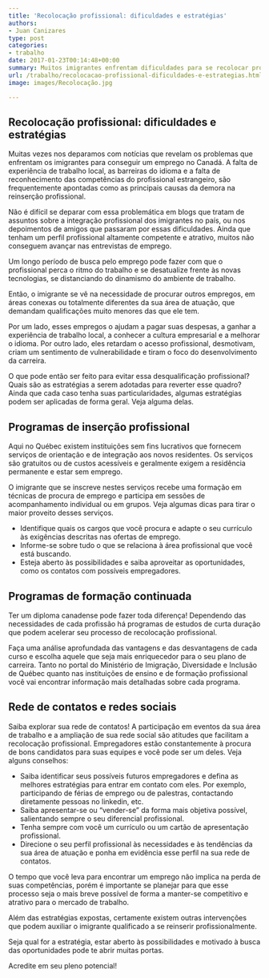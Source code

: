 ```yaml
---
title: 'Recolocação profissional: dificuldades e estratégias'
authors:
- Juan Canizares
type: post
categories:
- trabalho
date: 2017-01-23T00:14:48+00:00
summary: Muitos imigrantes enfrentam dificuldades para se recolocar profissionalmente no Canadá. Veja neste texto alguns conselhos que podem lhe auxiliar na continuidade do seu projeto de carreira.
url: /trabalho/recolocacao-profissional-dificuldades-e-estrategias.html
image: images/Recolocação.jpg

---
```

## **Recolocação profissional: dificuldades e estratégias**

Muitas vezes nos deparamos com notícias que revelam os problemas que enfrentam os imigrantes para conseguir um emprego no Canadá. A falta de experiência de trabalho local, as barreiras do idioma e a falta de reconhecimento das competências do profissional estrangeiro, são frequentemente apontadas como as principais causas da demora na reinserção profissional.

Não é difícil se deparar com essa problemática em blogs que tratam de assuntos sobre a integração profissional dos imigrantes no país, ou nos depoimentos de amigos que passaram por essas dificuldades. Ainda que tenham um perfil profissional altamente competente e atrativo, muitos não conseguem avançar nas entrevistas de emprego.

Um longo período de busca pelo emprego pode fazer com que o profissional perca o ritmo do trabalho e se desatualize frente às novas tecnologias, se distanciando do dinamismo do ambiente de trabalho.

Então, o imigrante se vê na necessidade de procurar outros empregos, em áreas conexas ou totalmente diferentes da sua área de atuação, que demandam qualificações muito menores das que ele tem.

Por um lado, esses empregos o ajudam a pagar suas despesas, a ganhar a experiência de trabalho local, a conhecer a cultura empresarial e a melhorar o idioma. Por outro lado, eles retardam o acesso profissional, desmotivam, criam um sentimento de vulnerabilidade e tiram o foco do desenvolvimento da carreira.

O que pode então ser feito para evitar essa desqualificação profissional? Quais são as estratégias a serem adotadas para reverter esse quadro? Ainda que cada caso tenha suas particularidades, algumas estratégias podem ser aplicadas de forma geral. Veja alguma delas.

## **Programas de inserção profissional**

Aqui no Québec existem instituições sem fins lucrativos que fornecem serviços de orientação e de integração aos novos residentes. Os serviços são gratuitos ou de custos acessíveis e geralmente exigem a residência permanente e estar sem emprego.

O imigrante que se inscreve nestes serviços recebe uma formação em técnicas de procura de emprego e participa em sessões de acompanhamento individual ou em grupos. Veja algumas dicas para tirar o maior proveito desses serviços.

  * Identifique quais os cargos que você procura e adapte o seu currículo às exigências descritas nas ofertas de emprego.
  * Informe-se sobre tudo o que se relaciona à área profissional que você está buscando.
  * Esteja aberto às possibilidades e saiba aproveitar as oportunidades, como os contatos com possíveis empregadores.

## **Programas de formação continuada**

Ter um diploma canadense pode fazer toda diferença! Dependendo das necessidades de cada profissão há programas de estudos de curta duração que podem acelerar seu processo de recolocação profissional.

Faça uma análise aprofundada das vantagens e das desvantagens de cada curso e escolha aquele que seja mais enriquecedor para o seu plano de carreira. Tanto no portal do Ministério de Imigração, Diversidade e Inclusão de Québec quanto nas instituições de ensino e de formação profissional você vai encontrar informação mais detalhadas sobre cada programa.

## **Rede de contatos e redes sociais**

Saiba explorar sua rede de contatos! A participação em eventos da sua área de trabalho e a ampliação de sua rede social são atitudes que facilitam a recolocação profissional. Empregadores estão constantemente à procura de bons candidatos para suas equipes e você pode ser um deles. Veja alguns conselhos:

  * Saiba identificar seus possíveis futuros empregadores e defina as melhores estratégias para entrar em contato com eles. Por exemplo, participando de férias de emprego ou de palestras, contactando diretamente pessoas no linkedin, etc.
  * Saiba apresentar-se ou “vender-se” da forma mais objetiva possível, salientando sempre o seu diferencial profissional.
  * Tenha sempre com você um currículo ou um cartão de apresentação profissional.
  * Direcione o seu perfil profissional às necessidades e às tendências da sua área de atuação e ponha em evidência esse perfil na sua rede de contatos.

O tempo que você leva para encontrar um emprego não implica na perda de suas competências, porém é importante se planejar para que esse processo seja o mais breve possível de forma a manter-se competitivo e atrativo para o mercado de trabalho.

Além das estratégias expostas, certamente existem outras intervenções que podem auxiliar o imigrante qualificado a se reinserir profissionalmente.

Seja qual for a estratégia, estar aberto às possibilidades e motivado à busca das oportunidades pode te abrir muitas portas.

Acredite em seu pleno potencial!
